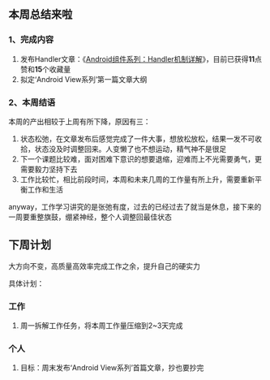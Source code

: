 ## 本周总结来啦



### 1、完成内容

1. 发布Handler文章：《[Android组件系列：Handler机制详解](https://juejin.cn/post/7084544971713282056)》，目前已获得**11**点赞和**15**个收藏量
1. 拟定‘Android View系列’第一篇文章大纲



### 2、本周结语

本周的产出相较于上周有所下降，原因有三：

1. 状态松弛，在文章发布后感觉完成了一件大事，想放松放松，结果一发不可收拾，状态没及时调整回来。人变懒了也不想运动，精气神不是很足
2. 下一个课题比较难，面对困难下意识的想要退缩，迎难而上不光需要勇气，更需要毅力坚持下去
3. 工作比较忙，相比前段时间，本周和未来几周的工作量有所上升，需要重新平衡工作和生活

anyway，工作学习讲究的是张弛有度，过去的已经过去了就当是休息，接下来的一周要重整旗鼓，绷紧神经，整个人调整回最佳状态



## 下周计划

大方向不变，高质量高效率完成工作之余，提升自己的硬实力

具体计划：



### 工作

1. 周一拆解工作任务，将本周工作量压缩到2~3天完成



### 个人

1. 目标：周末发布‘Android View系列’首篇文章，抄也要抄完

